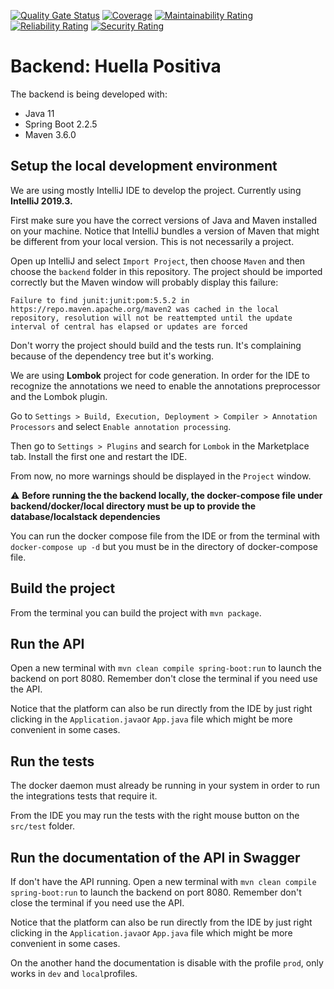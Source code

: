 [![Quality Gate Status](https://sonarcloud.io/api/project_badges/measure?project=ayudadigital_huelladigital&metric=alert_status)](https://sonarcloud.io/dashboard?id=ayudadigital_huelladigital)
[![Coverage](https://sonarcloud.io/api/project_badges/measure?project=ayudadigital_huelladigital&metric=coverage)](https://sonarcloud.io/dashboard?id=ayudadigital_huelladigital)
[![Maintainability Rating](https://sonarcloud.io/api/project_badges/measure?project=ayudadigital_huelladigital&metric=sqale_rating)](https://sonarcloud.io/dashboard?id=ayudadigital_huelladigital)
[![Reliability Rating](https://sonarcloud.io/api/project_badges/measure?project=ayudadigital_huelladigital&metric=reliability_rating)](https://sonarcloud.io/dashboard?id=ayudadigital_huelladigital)
[![Security Rating](https://sonarcloud.io/api/project_badges/measure?project=ayudadigital_huelladigital&metric=security_rating)](https://sonarcloud.io/dashboard?id=ayudadigital_huelladigital)

# Backend: Huella Positiva

The backend is being developed with:

* Java 11
* Spring Boot 2.2.5
* Maven 3.6.0

## Setup the local development environment

We are using mostly IntelliJ IDE to develop the project. Currently using
**IntelliJ 2019.3.**

First make sure you have the correct versions of Java and Maven installed on your machine. Notice that IntelliJ bundles a version of Maven that might be different from your local version. This is not necessarily a project.

Open up IntelliJ and select `Import Project`, then choose `Maven` and then
choose the `backend` folder in this repository. The project should be imported correctly but the Maven window will probably display this failure:

    Failure to find junit:junit:pom:5.5.2 in https://repo.maven.apache.org/maven2 was cached in the local repository, resolution will not be reattempted until the update interval of central has elapsed or updates are forced

Don't worry the project should build and the tests run. It's complaining because of the dependency tree but it's working.

We are using **Lombok** project for code generation. In order for the IDE to recognize the annotations we need to enable the annotations preprocessor and the Lombok plugin.

Go to `Settings > Build, Execution, Deployment > Compiler > Annotation Processors` and select `Enable annotation processing`.

Then go to `Settings > Plugins` and search for `Lombok` in the Marketplace tab. Install the first one and restart the IDE.

From now, no more warnings should be displayed in the `Project` window.

⚠️ **Before running the the backend locally, the docker-compose file under backend/docker/local directory must be up to provide the database/localstack dependencies** 

You can run the docker compose file from the IDE or from the terminal with `docker-compose up -d` but you must be in the directory of docker-compose file.

## Build the project

From the terminal you can build the project with `mvn package`.

## Run the API

Open a new terminal with `mvn clean compile spring-boot:run` to launch the backend on port 8080. Remember don't close the terminal if you need use the API.

Notice that the platform can also be run directly from the IDE by just right clicking in the `Application.java`or `App.java` file which might be more convenient in some cases.

## Run the tests

The docker daemon must already be running in your system in order to run the integrations tests that require it.

From the IDE you may run the tests with the right mouse button on the `src/test` folder.

## Run the documentation of the API in Swagger

If don't have the API running. Open a new terminal with `mvn clean compile spring-boot:run` to launch the backend on port 8080. Remember don't close the terminal if you need use the API.

Notice that the platform can also be run directly from the IDE by just right clicking in the `Application.java`or `App.java` file which might be more convenient in some cases.

On the another hand the documentation is disable with the profile `prod`, only works in `dev` and `local`profiles.